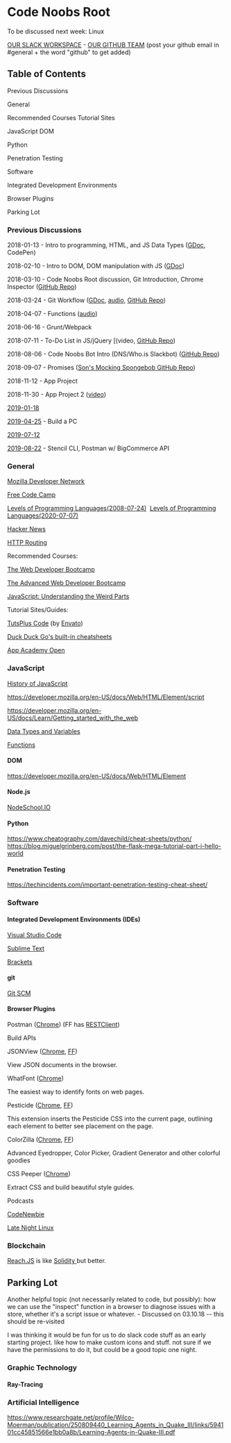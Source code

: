 # Code Noobs Root

To be discussed next week: Linux

[OUR SLACK WORKSPACE](https://join.slack.com/t/webbhost/shared_invite/enQtMzg2ODA5NzMxNjcwLTc3ZTYyZWM2NzgxOGE5ZGM5MjZlZmE1YWRhYmNiOTU1MzhkYzc4MGFlOTA0Y2Y4NjU0Y2NhZDE4MjkwNTU3NGM) - [OUR GITHUB TEAM](https://github.com/code-noobs) (post your github email in #general + the word "github" to get added)

## Table of Contents

Previous Discussions

General

Recommended Courses
Tutorial Sites

JavaScript
DOM

Python

Penetration Testing

Software

Integrated Development Environments

Browser Plugins

Parking Lot

### Previous Discussions

2018-01-13 - Intro to programming, HTML, and JS Data Types ([GDoc](https://docs.google.com/document/d/1L_fyn1NoOAYgnNr_ue3HDarICV-SDObRVUXIadGg_Hs/edit?usp=sharing), CodePen)

2018-02-10 - Intro to DOM, DOM manipulation with JS ([GDoc](https://docs.google.com/document/d/1zL4oN0p_a2t7485VXa3jaaSqOsEXS36cIr74NhGO2nU/edit?usp=sharing))

2018-03-10 - Code Noobs Root discussion, Git Introduction, Chrome Inspector ([GitHub Repo](https://github.com/johnfwebdev/ChromeDevTools))

2018-03-24 - Git Workflow ([GDoc](https://docs.google.com/document/d/1mLihvz309n9VOlHo_bmZx7s7p2BHsJgnl5mot0j_uuU/edit?usp=sharing), [audio](https://webbhost.net/env/cn/a/GitWorkflow-032418.mp3), [GitHub Repo](https://github.com/bdav87/code-noobs-gitflow))

2018-04-07 - Functions ([audio](https://drive.google.com/file/d/193rCViGxSjqWM7ioterlou1ICiE9ILlk/view?usp=sharing))

2018-06-16 - Grunt/Webpack

2018-07-11 - To-Do List in JS/jQuery [(video, [GitHub Repo](https://github.com/webbhostnet/code-noobs-to-do))

2018-08-06 - Code Noobs Bot Intro (DNS/Who.is Slackbot) ([GitHub Repo](https://github.com/code-noobs/slackbot))

2018-09-07 - Promises ([Son's Mocking Spongebob GitHub Repo](https://github.com/sntruong12/mocking-spongebob-bot))

2018-11-12 - App Project

2018-11-30 - App Project 2 ([video](https://witch.plus/cn/2018-11-30-app-project.mp4))

[2019-01-18](https://witch.plus/cn/2019-01-18.mp4)

[2019-04-25](https://witch.plus/cn/2019-04-25-build-a-pc.mp4) - Build a PC

[2019-07-12](https://witch.plus/cn/codenoobs-071219.mp4)

[2019-08-22](https://witch.plus/cn/2019-08-22-stencil-cli-postman.mp4) - Stencil CLI, Postman w/ BigCommerce API

### General

[Mozilla Developer Network](https://developer.mozilla.org/en-US/) 

[Free Code Camp](https://www.freecodecamp.org/) 

[Levels of Programming Languages(2008-07-24)](https://web.archive.org/web/20080901000000*/http://www.play-hookey.com/computers/language_levels.html) 
[Levels of Programming Languages(2020-07-07)](https://web.archive.org/web/20200707202253/http://www.play-hookey.com/computers/language_levels.html)

[Hacker News](https://news.ycombinator.com)

[HTTP Routing](https://devcenter.heroku.com/articles/http-routing)

Recommended Courses:

[The Web Developer Bootcamp](https://www.udemy.com/the-web-developer-bootcamp/)

[The Advanced Web Developer Bootcamp](https://www.udemy.com/the-advanced-web-developer-bootcamp/)

[JavaScript: Understanding the Weird Parts](https://www.udemy.com/understand-javascript/)

Tutorial Sites/Guides:

[TutsPlus Code](https://code.tutsplus.com/tutorials) (by [Envato](https://envato.com))

[Duck Duck Go's built-in cheatsheets](https://webdesign.tutsplus.com/articles/20-handy-duckduckgo-cheat-sheets-for-web-designers--cms-30362)

[App Academy Open](https://open.appacademy.io/)

### JavaScript

[History of JavaScript](http://archive.oreilly.com/pub/a/javascript/2001/04/06/js_history.html)

https://developer.mozilla.org/en-US/docs/Web/HTML/Element/script

https://developer.mozilla.org/en-US/docs/Learn/Getting_started_with_the_web

[Data Types and Variables](http://archive.oreilly.com/pub/a/javascript/excerpts/learning-javascript/javascript-datatypes-variables.html)

[Functions](https://www.quirksmode.org/js/function.html)

#### DOM 

https://developer.mozilla.org/en-US/docs/Web/HTML/Element

#### Node.js

[NodeSchool.IO](https://nodeschool.io/)

#### Python

https://www.cheatography.com/davechild/cheat-sheets/python/
https://blog.miguelgrinberg.com/post/the-flask-mega-tutorial-part-i-hello-world

#### Penetration Testing

https://techincidents.com/important-penetration-testing-cheat-sheet/

### Software

#### Integrated Development Environments (IDEs)

[Visual Studio Code](https://code.visualstudio.com/)

[Sublime Text](https://www.sublimetext.com)

[Brackets](http://brackets.io)

#### git

[Git SCM](https://git-scm.com/doc)

#### Browser Plugins

Postman ([Chrome](https://chrome.google.com/webstore/detail/postman/fhbjgbiflinjbdggehcddcbncdddomop)) (FF has [RESTClient](https://addons.mozilla.org/en-US/firefox/addon/restclient/))

Build APIs

JSONView ([Chrome](https://chrome.google.com/webstore/detail/jsonview/chklaanhfefbnpoihckbnefhakgolnmc), [FF](https://addons.mozilla.org/en-US/firefox/addon/jsonview/))

View JSON documents in the browser.

WhatFont ([Chrome](https://chrome.google.com/webstore/detail/whatfont/jabopobgcpjmedljpbcaablpmlmfcogm))

The easiest way to identify fonts on web pages.

Pesticide ([Chrome](https://chrome.google.com/webstore/detail/pesticide-for-chrome/bblbgcheenepgnnajgfpiicnbbdmmooh), [FF](https://addons.mozilla.org/en-US/firefox/addon/pesticide/?src=search))

This extension inserts the Pesticide CSS into the current page, outlining each element to better see placement on the page.

ColorZilla ([Chrome](https://chrome.google.com/webstore/detail/colorzilla/bhlhnicpbhignbdhedgjhgdocnmhomnp), [FF](https://addons.mozilla.org/en-US/firefox/addon/colorzilla/?src=search))

Advanced Eyedropper, Color Picker, Gradient Generator and other colorful goodies

CSS Peeper ([Chrome](https://chrome.google.com/webstore/detail/css-peeper/mbnbehikldjhnfehhnaidhjhoofhpehk))

Extract CSS and build beautiful style guides.

Podcasts

[CodeNewbie](https://www.codenewbie.org)

[Late Night Linux](https://latenightlinux.com/)

### Blockchain

[Reach.JS](https://reach.sh) is like [Solidity ](https://docs.soliditylang.org/en/v0.8.15/)but better.

## Parking Lot

Another helpful topic (not necessarily related to code, but possibly): how we can use the "inspect" function in a browser to diagnose issues with a store, whether it's a script issue or whatever. - Discussed on 03.10.18 -- this should be re-visited

I was thinking it would be fun for us to do slack code stuff as an early starting project. like how to make custom icons and stuff. not sure if we have the permissions to do it, but could be a good topic one night.

### Graphic Technology


#### Ray-Tracing

### Artificial Intelligence

https://www.researchgate.net/profile/Wilco-Moerman/publication/250809440_Learning_Agents_in_Quake_III/links/594101cc45851566e1bb0a8b/Learning-Agents-in-Quake-III.pdf
